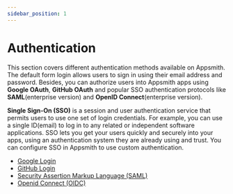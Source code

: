 ```yaml
---
sidebar_position: 1
---
```

# Authentication

This section covers different authentication methods available on Appsmith. The default form login allows users to sign in using their email address and password. Besides, you can authorize users into Appsmith apps using **Google OAuth**, **GitHub OAuth** and popular SSO authentication protocols like **SAML**(enterprise version) and **OpenID Connect**(enterprise version).

**Single Sign-On (SSO)** is a session and user authentication service that permits users to use one set of login credentials. For example, you can use a single ID(email) to log in to any related or independent software applications. SSO lets you get your users quickly and securely into your apps, using an authentication system they are already using and trust. You can configure SSO in Appsmith to use custom authentication.


* [Google Login](google-login.md)
* [GitHub Login](github-login.md)
* [Security Assertion Markup Language (SAML)](security-assertion-markup-language-saml/)
* [Openid Connect (OIDC)](openid-connect-oidc/)

